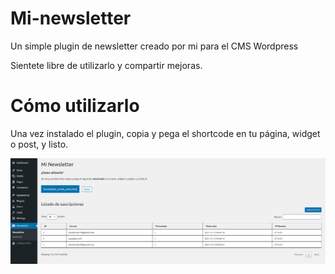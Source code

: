 # Mi-newsletter
Un simple plugin de newsletter creado por mi para el CMS Wordpress

Sientete libre de utilizarlo y compartir mejoras.

# Cómo utilizarlo

Una vez instalado el plugin, copia y pega el shortcode en tu página, widget o post, y listo.

![](CAR-Newsletter.png)

